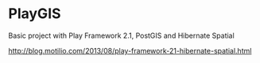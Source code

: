 PlayGIS
=======

Basic project with Play Framework 2.1, PostGIS and Hibernate Spatial

http://blog.motilio.com/2013/08/play-framework-21-hibernate-spatial.html
